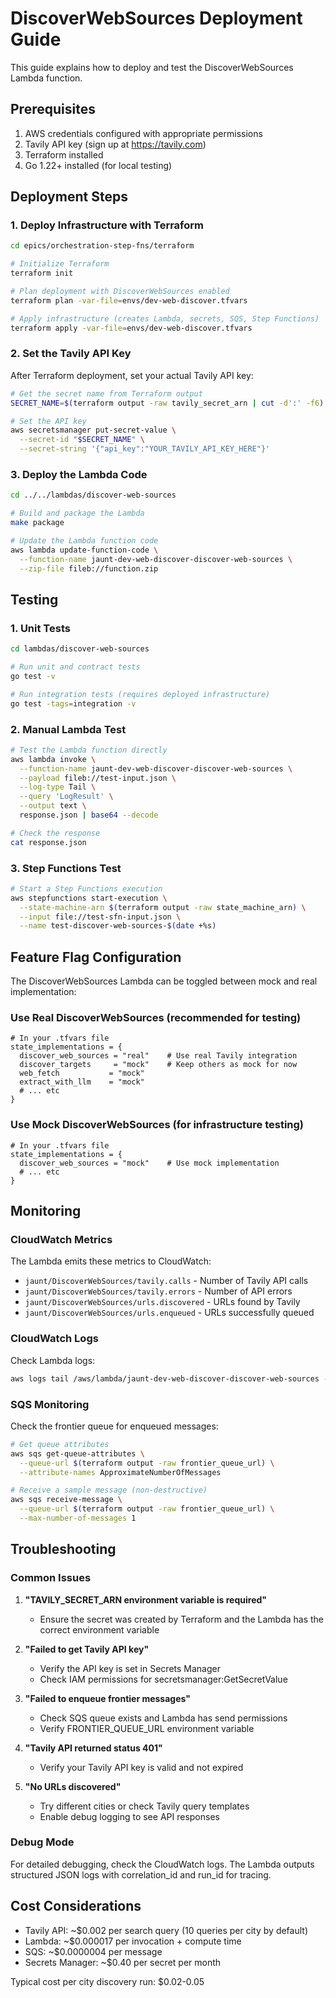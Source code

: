 # DiscoverWebSources Deployment Guide

This guide explains how to deploy and test the DiscoverWebSources Lambda function.

## Prerequisites

1. AWS credentials configured with appropriate permissions
2. Tavily API key (sign up at https://tavily.com)
3. Terraform installed
4. Go 1.22+ installed (for local testing)

## Deployment Steps

### 1. Deploy Infrastructure with Terraform

```bash
cd epics/orchestration-step-fns/terraform

# Initialize Terraform
terraform init

# Plan deployment with DiscoverWebSources enabled
terraform plan -var-file=envs/dev-web-discover.tfvars

# Apply infrastructure (creates Lambda, secrets, SQS, Step Functions)
terraform apply -var-file=envs/dev-web-discover.tfvars
```

### 2. Set the Tavily API Key

After Terraform deployment, set your actual Tavily API key:

```bash
# Get the secret name from Terraform output
SECRET_NAME=$(terraform output -raw tavily_secret_arn | cut -d':' -f6)

# Set the API key
aws secretsmanager put-secret-value \
  --secret-id "$SECRET_NAME" \
  --secret-string '{"api_key":"YOUR_TAVILY_API_KEY_HERE"}'
```

### 3. Deploy the Lambda Code

```bash
cd ../../lambdas/discover-web-sources

# Build and package the Lambda
make package

# Update the Lambda function code
aws lambda update-function-code \
  --function-name jaunt-dev-web-discover-discover-web-sources \
  --zip-file fileb://function.zip
```

## Testing

### 1. Unit Tests

```bash
cd lambdas/discover-web-sources

# Run unit and contract tests
go test -v

# Run integration tests (requires deployed infrastructure)
go test -tags=integration -v
```

### 2. Manual Lambda Test

```bash
# Test the Lambda function directly
aws lambda invoke \
  --function-name jaunt-dev-web-discover-discover-web-sources \
  --payload fileb://test-input.json \
  --log-type Tail \
  --query 'LogResult' \
  --output text \
  response.json | base64 --decode

# Check the response
cat response.json
```

### 3. Step Functions Test

```bash
# Start a Step Functions execution
aws stepfunctions start-execution \
  --state-machine-arn $(terraform output -raw state_machine_arn) \
  --input file://test-sfn-input.json \
  --name test-discover-web-sources-$(date +%s)
```

## Feature Flag Configuration

The DiscoverWebSources Lambda can be toggled between mock and real implementation:

### Use Real DiscoverWebSources (recommended for testing)

```hcl
# In your .tfvars file
state_implementations = {
  discover_web_sources = "real"    # Use real Tavily integration
  discover_targets     = "mock"    # Keep others as mock for now
  web_fetch           = "mock"
  extract_with_llm    = "mock"
  # ... etc
}
```

### Use Mock DiscoverWebSources (for infrastructure testing)

```hcl
# In your .tfvars file  
state_implementations = {
  discover_web_sources = "mock"    # Use mock implementation
  # ... etc
}
```

## Monitoring

### CloudWatch Metrics

The Lambda emits these metrics to CloudWatch:

- `jaunt/DiscoverWebSources/tavily.calls` - Number of Tavily API calls
- `jaunt/DiscoverWebSources/tavily.errors` - Number of API errors
- `jaunt/DiscoverWebSources/urls.discovered` - URLs found by Tavily  
- `jaunt/DiscoverWebSources/urls.enqueued` - URLs successfully queued

### CloudWatch Logs

Check Lambda logs:

```bash
aws logs tail /aws/lambda/jaunt-dev-web-discover-discover-web-sources --follow
```

### SQS Monitoring

Check the frontier queue for enqueued messages:

```bash
# Get queue attributes
aws sqs get-queue-attributes \
  --queue-url $(terraform output -raw frontier_queue_url) \
  --attribute-names ApproximateNumberOfMessages

# Receive a sample message (non-destructive)
aws sqs receive-message \
  --queue-url $(terraform output -raw frontier_queue_url) \
  --max-number-of-messages 1
```

## Troubleshooting

### Common Issues

1. **"TAVILY_SECRET_ARN environment variable is required"**
   - Ensure the secret was created by Terraform and the Lambda has the correct environment variable

2. **"Failed to get Tavily API key"**
   - Verify the API key is set in Secrets Manager
   - Check IAM permissions for secretsmanager:GetSecretValue

3. **"Failed to enqueue frontier messages"**
   - Check SQS queue exists and Lambda has send permissions
   - Verify FRONTIER_QUEUE_URL environment variable

4. **"Tavily API returned status 401"**
   - Verify your Tavily API key is valid and not expired

5. **"No URLs discovered"**
   - Try different cities or check Tavily query templates
   - Enable debug logging to see API responses

### Debug Mode

For detailed debugging, check the CloudWatch logs. The Lambda outputs structured JSON logs with correlation_id and run_id for tracing.

## Cost Considerations

- Tavily API: ~$0.002 per search query (10 queries per city by default)
- Lambda: ~$0.000017 per invocation + compute time
- SQS: ~$0.0000004 per message
- Secrets Manager: ~$0.40 per secret per month

Typical cost per city discovery run: $0.02-0.05